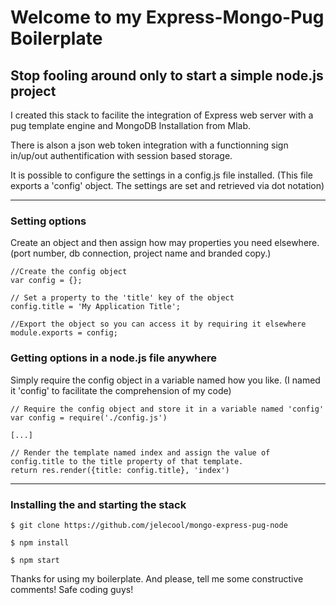 # Welcome to my Express-Mongo-Pug Boilerplate
## Stop fooling around only to start a simple node.js project

I created this stack to facilite the integration of Express web server with a pug template engine and MongoDB Installation from Mlab.

There is alson a json web token integration with a functionning sign in/up/out authentification with session based storage.

It is possible to configure the settings in a config.js file installed.
(This file exports a 'config' object. The settings are set and retrieved via dot notation)
___

### Setting options
Create an object and then assign how may properties you need elsewhere. (port number, db connection, project name and branded copy.)

```
//Create the config object
var config = {};

// Set a property to the 'title' key of the object
config.title = 'My Application Title';

//Export the object so you can access it by requiring it elsewhere
module.exports = config;
```

### Getting options in a node.js file anywhere
Simply require the config object in a variable named how you like. (I named it 'config' to facilitate the comprehension of my code) 

```
// Require the config object and store it in a variable named 'config'
var config = require('./config.js')

[...]

// Render the template named index and assign the value of config.title to the title property of that template.
return res.render({title: config.title}, 'index')
```

___
### Installing the and starting the stack

```
$ git clone https://github.com/jelecool/mongo-express-pug-node

$ npm install

$ npm start
```

Thanks for using my boilerplate. And please, tell me some constructive comments! Safe coding guys!